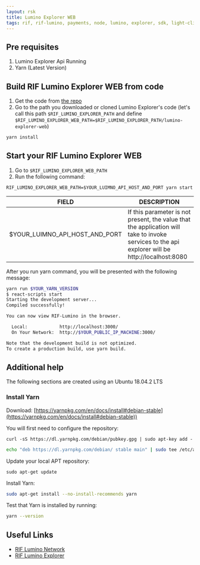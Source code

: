 ```yaml
---
layout: rsk
title: Lumino Explorer WEB
tags: rif, rif-lumino, payments, node, lumino, explorer, sdk, light-client, libraries, DID, infrastructure, mobile, protocols, mvp, design, rbtc, defi, decentralized, quick-start, guides, tutorial, networks, dapps, tools, rsk, ethereum, smart-contracts, install, get-started, how-to, mainnet, testnet, contracts, wallets, web3, crypto
---
```


## Pre requisites

1. Lumino Explorer Api Running
2. Yarn (Latest Version)

## Build RIF Lumino Explorer WEB from code

1. Get the code from [the repo](https://github.com/rsksmart/lumino-explorer/)
2. Go to the path you downloaded or cloned Lumino Explorer's code (let's call this path `$RIF_LUMINO_EXPLORER_PATH` and define `$RIF_LUMINO_EXPLORER_WEB_PATH=$RIF_LUMINO_EXPLORER_PATH/lumino-explorer-web`)

```bash
yarn install
```

## Start your RIF Lumino Explorer WEB

1. Go to `$RIF_LUMINO_EXPLORER_WEB_PATH`
2. Run the following command:

```
RIF_LUMINO_EXPLORER_WEB_PATH=$YOUR_LUIMNO_API_HOST_AND_PORT yarn start
```

<table class="table">
  <thead>
    <tr>
      <th scope="col">FIELD</th>
      <th scope="col">DESCRIPTION</th>
    </tr>
  </thead>
  <tbody>
    <tr>
      <td scope="row">$YOUR_LUIMNO_API_HOST_AND_PORT</td>
      <td>
        If this parameter is not present, the value that the application will take to invoke services to the api explorer will be http://localhost:8080
      </td>
    </tr>
  </tbody>
</table>

After you run yarn command, you will be presented with the following message:

```bash
yarn run $YOUR_YARN_VERSION
$ react-scripts start
Starting the development server...
Compiled successfully!

You can now view RIF-Lumino in the browser.

  Local:            http://localhost:3000/
  On Your Network:  http://$YOUR_PUBLIC_IP_MACHINE:3000/

Note that the development build is not optimized.
To create a production build, use yarn build.
```


## Additional help

The following sections are created using an Ubuntu 18.04.2 LTS


### Install Yarn

Download: [https://yarnpkg.com/en/docs/install#debian-stable](https://yarnpkg.com/en/docs/install#debian-stable))

You will first need to configure the repository:

``` curl -sS https://dl.yarnpkg.com/debian/pubkey.gpg | sudo apt-key add - ```
```bash
echo "deb https://dl.yarnpkg.com/debian/ stable main" | sudo tee /etc/apt/sources.list.d/yarn.list
```

Update your local APT repository:

```sudo apt-get update```

Install Yarn:

``````bash
sudo apt-get install --no-install-recommends yarn
``````

Test that Yarn is installed by running:

```bash
yarn --version
```

## Useful Links

* [RIF Lumino Network](https://www.rifos.org/rif-lumino-network/)
* [RIF Lumino Explorer](http://explorer.lumino.rifos.org/)
